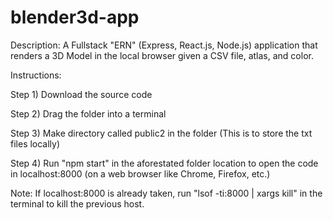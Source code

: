 # blender3d-app

Description:
A Fullstack "ERN" (Express, React.js, Node.js) application that renders a 3D Model in the local browser given a CSV file, atlas, and color.


Instructions:

Step 1) Download the source code

Step 2) Drag the folder into a terminal

Step 3) Make directory called public2 in the folder (This is to store the txt files locally)

Step 4) Run "npm start" in the aforestated folder location to open the code in localhost:8000 (on a web browser like Chrome, Firefox, etc.)

Note: If localhost:8000 is already taken, run "lsof -ti:8000 | xargs kill" in the terminal to kill the previous host.

